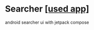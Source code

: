 # Searcher [[used app]](https://github.com/brave-people/Dev-Event-Android)
android searcher ui with jetpack compose
